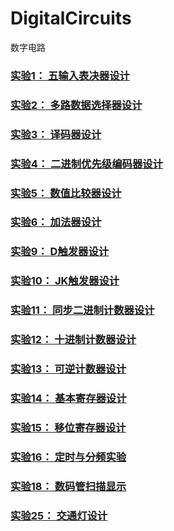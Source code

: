# DigitalCircuits
数字电路

### [实验1： 五输入表决器设计](https://github.com/Mifan-rabbit/DigitalCircuits/tree/master/%E5%AE%9E%E9%AA%8C1)
### [实验2： 多路数据选择器设计](https://github.com/Mifan-rabbit/DigitalCircuits/tree/master/%E5%AE%9E%E9%AA%8C2)
### [实验3： 译码器设计](https://github.com/Mifan-rabbit/DigitalCircuits/tree/master/%E5%AE%9E%E9%AA%8C3)
### [实验4： 二进制优先级编码器设计](https://github.com/Mifan-rabbit/DigitalCircuits/tree/master/%E5%AE%9E%E9%AA%8C4)
### [实验5： 数值比较器设计](https://github.com/Mifan-rabbit/DigitalCircuits/tree/master/%E5%AE%9E%E9%AA%8C5)
### [实验6： 加法器设计](https://github.com/Mifan-rabbit/DigitalCircuits/tree/master/%E5%AE%9E%E9%AA%8C6)
### [实验9： D触发器设计](https://github.com/Mifan-rabbit/DigitalCircuits/tree/master/%E5%AE%9E%E9%AA%8C9)
### [实验10： JK触发器设计](https://github.com/Mifan-rabbit/DigitalCircuits/tree/master/%E5%AE%9E%E9%AA%8C10)
### [实验11： 同步二进制计数器设计](https://github.com/Mifan-rabbit/DigitalCircuits/tree/master/%E5%AE%9E%E9%AA%8C11)
### [实验12： 十进制计数器设计](https://github.com/Mifan-rabbit/DigitalCircuits/tree/master/%E5%AE%9E%E9%AA%8C12)
### [实验13： 可逆计数器设计](https://github.com/Mifan-rabbit/DigitalCircuits/tree/master/%E5%AE%9E%E9%AA%8C13)
### [实验14： 基本寄存器设计](https://github.com/Mifan-rabbit/DigitalCircuits/tree/master/%E5%AE%9E%E9%AA%8C14)
### [实验15： 移位寄存器设计](https://github.com/Mifan-rabbit/DigitalCircuits/tree/master/%E5%AE%9E%E9%AA%8C15)
### [实验16： 定时与分频实验](https://github.com/Mifan-rabbit/DigitalCircuits/tree/master/%E5%AE%9E%E9%AA%8C16)
### [实验18： 数码管扫描显示](https://github.com/Mifan-rabbit/DigitalCircuits/tree/master/%E5%AE%9E%E9%AA%8C18)
### [实验25： 交通灯设计](https://github.com/Mifan-rabbit/DigitalCircuits/tree/master/%E5%AE%9E%E9%AA%8C25)
